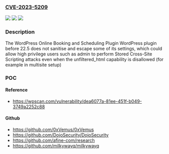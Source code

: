 ### [CVE-2023-5209](https://cve.mitre.org/cgi-bin/cvename.cgi?name=CVE-2023-5209)
![](https://img.shields.io/static/v1?label=Product&message=WordPress%20Online%20Booking%20and%20Scheduling%20Plugin&color=blue)
![](https://img.shields.io/static/v1?label=Version&message=0%3C%2022.5%20&color=brighgreen)
![](https://img.shields.io/static/v1?label=Vulnerability&message=CWE-79%20Cross-Site%20Scripting%20(XSS)&color=brighgreen)

### Description

The WordPress Online Booking and Scheduling Plugin WordPress plugin before 22.5 does not sanitise and escape some of its settings, which could allow high privilege users such as admin to perform Stored Cross-Site Scripting attacks even when the unfiltered_html capability is disallowed (for example in multisite setup)

### POC

#### Reference
- https://wpscan.com/vulnerability/dea6077a-81ee-451f-b049-3749a2252c88

#### Github
- https://github.com/0xVemus/0xVemus
- https://github.com/DojoSecurity/DojoSecurity
- https://github.com/afine-com/research
- https://github.com/milkywayq/milkywayq

